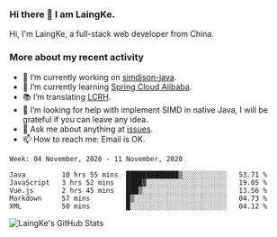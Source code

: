 ### Hi there 👋 I am LaingKe.

Hi, I'm LaingKe, a full-stack web developer from China.

### More about my recent activity

- 🔭 I’m currently working on [simdjson-java](https://github.com/laingke/simdjson-java).
- 🌱 I’m currently learning [Spring Cloud Alibaba](https://github.com/alibaba/spring-cloud-alibaba).
- :books: I’m translating [LCRH](https://github.com/LCTT/LCRH).
- 🤔 I’m looking for help with implement SIMD in native Java, I will be grateful if you can leave any idea.
- 💬 Ask me about anything at [issues](https://github.com/laingke/laingke/issues).
- 📫 How to reach me: Email is OK.

<!--START_SECTION:waka-->
```text
Week: 04 November, 2020 - 11 November, 2020

Java         10 hrs 55 mins  █████████████▒░░░░░░░░░░░   53.71 % 
JavaScript   3 hrs 52 mins   ████▓░░░░░░░░░░░░░░░░░░░░   19.05 % 
Vue.js       2 hrs 45 mins   ███▒░░░░░░░░░░░░░░░░░░░░░   13.56 % 
Markdown     57 mins         █▒░░░░░░░░░░░░░░░░░░░░░░░   04.73 % 
XML          50 mins         █░░░░░░░░░░░░░░░░░░░░░░░░   04.12 % 
```
<!--END_SECTION:waka-->

![LaingKe's GitHub Stats](https://github-readme-stats.vercel.app/api?username=laingke&show_icons=true&theme=nightowl&count_private=true)
